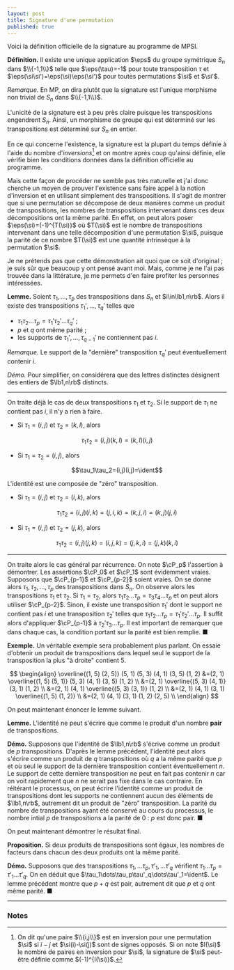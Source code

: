 ```yaml
---
layout: post
title: Signature d'une permutation
published: true
---
```


Voici la définition officielle de la signature au programme de MPSI.

**Définition.** Il existe une unique application $\eps$ du groupe symétrique $S_n$ dans $\\{-1,1\\}$ telle que $\eps(\tau)=-1$ pour toute transposition $\tau$ et $\eps(\si\si')=\eps(\si)\eps(\si')$ pour toutes permutations $\si$ et $\si'$.

*Remarque.* En MP, on dira plutôt que la signature est l'unique morphisme non trivial de $S_n$ dans $\\{-1,1\\}$.

L'unicité de la signature est à peu près claire puisque les transpositions engendrent $S_n$. Ainsi, un morphisme de groupe qui est déterminé sur les transpositions est déterminé sur $S_n$ en entier.

En ce qui concerne l'existence, la signature est la plupart du temps définie à l'aide du nombre d'*inversions*[^1] et on montre après coup qu'ainsi définie, elle vérifie bien les conditions données dans la définition officielle au programme.

Mais cette façon de procéder ne semble pas très naturelle et j'ai donc cherche un moyen de prouver l'existence sans faire appel à la notion d'inversion et en utilisant simplement des transpositions. Il s'agit de montrer que si une permutation se décompose de deux manières comme un produit de transpositions, les nombres de transpositions intervenant dans ces deux décompositions ont la même parité. En effet, on peut alors poser $\eps(\si)=(-1)^{T(\si)}$ où $T(\si)$ est le nombre de transpositions intervenant dans une telle décomposition d'une permutation $\si$, puisque la parité de ce nombre $T(\si)$ est une quantité intrinsèque à la permutation $\si$.

Je ne prétends pas que cette démonstration ait quoi que ce soit d'original ; je suis sûr que beaucoup y ont pensé avant moi. Mais, comme je ne l'ai pas trouvée dans la littérature, je me permets d'en faire profiter les personnes intéressées.

**Lemme.** Soient $\tau_1,\dots,\tau_p$ des transpositions dans $S_n$ et $i\in\lb1,n\rb$. Alors il existe des transpositions $\tau_1',\dots,\tau_q'$ telles que
* $\tau_1\tau_2\dots\tau_p=\tau_1'\tau_2'\dots\tau_q'$ ;
* $p$ et $q$ ont même parité ;
* les supports de $\tau_1',\dots,\tau_{q-1}'$ ne contiennent pas $i$.

*Remarque.* Le support de la "dernière" transposition $\tau_q'$ peut éventuellement contenir $i$.

*Démo.* Pour simplifier, on considérera que des lettres distinctes désignent des entiers de $\lb1,n\rb$ distincts.

---

On traite déjà le cas de deux transpositions $\tau_1$ et $\tau_2$. Si le support de $\tau_1$ ne contient pas $i$, il n'y a rien à faire.
* Si $\tau_1=(i,j)$ et $\tau_2=(k,l)$, alors

$$\tau_1\tau_2=(i,j)(k,l)=(k,l)(i,j)$$

* Si $\tau_1=\tau_2=(i,j)$, alors

$$\tau_1\tau_2=(i,j)(i,j)=\ident$$

L'identité est une composée de "zéro" transposition.

* Si $\tau_1=(i,j)$ et $\tau_2=(i,k)$, alors

$$\tau_1\tau_2=(i,j)(i,k)=(j,i,k)=(k,j,i)=(k,j)(j,i)$$

* Si $\tau_1=(i,j)$ et $\tau_2=(j,k)$, alors

$$\tau_1\tau_2=(i,j)(j,k)=(i,j,k)=(j,k,i)=(j,k)(k,i)$$

---

On traite alors le cas général par récurrence. On note $\cP_p$ l'assertion à démontrer. Les assertions $\cP_0$ et $\cP_1$ sont évidemment vraies. Supposons que $\cP_{p-1}$ et $\cP_{p-2}$ soient vraies. On se donne alors $\tau_1,\tau_2,\dots,\tau_p$ des transpositions dans $S_n$. On observe alors les transpositions $\tau_1$ et $\tau_2$. Si $\tau_1=\tau_2$, alors $\tau_1\tau_2\dots\tau_p=\tau_3\tau_4\dots\tau_p$ et on peut alors utiliser $\cP_{p-2}$. Sinon, il existe une transposition $\tau_1'$ dont le support ne contient pas $i$ et une transposition $\tau_2'$ telles que $\tau_1\tau_2\dots\tau_p=\tau_1'\tau_2'\dots\tau_p$. Il suffit alors d'appliquer $\cP_{p-1}$ à $\tau_2'\tau_3\dots\tau_p$. Il est important de remarquer que dans chaque cas, la condition portant sur la parité est bien remplie. &#9632;

**Exemple.** Un véritable exemple sera probablement plus parlant. On essaie d'obtenir un produit de transpositions dans lequel seul le support de la transposition la plus "à droite" contient 5.

$$
\begin{align}
\overline{(1, 5) (2, 5)} (5, 1) (5, 3) (4, 1) (3, 5) (1, 2)
&=(2, 1) \overline{(1, 5) (5, 1)} (5, 3) (4, 1) (3, 5) (1, 2) \\
&=(2, 1) \overline{(5, 3) (4, 1)} (3, 1) (1, 2) \\
&=(2, 1) (4, 1) \overline{(5, 3) (3, 1)} (1, 2) \\
&=(2, 1) (4, 1) (3, 1) \overline{(1, 5) (1, 2)} \\
&=(2, 1) (4, 1) (3, 1) (1, 2) (2, 5) \\
\end{align}
$$

On peut maintenant énoncer le lemme suivant.

**Lemme.** L'identité ne peut s'écrire que comme le produit d'un nombre **pair** de transpositions.

**Démo.** Supposons que l'identité de $\lb1,n\rb$ s'écrive comme un produit de $p$ transpositions. D'après le lemme précédent, l'identité peut alors s'écrire comme un produit de $q$ transpositions où $q$ a la même parité que $p$ et où seul le support de la dernière transposition contient éventuellement $n$. Le support de cette dernière transposition ne peut en fait pas contenir $n$ car on voit rapidement que $n$ ne serait pas fixe dans le cas contraire. En réitérant le processus, on peut écrire l'identité comme un produit de transpositions dont les supports ne contiennent aucun des éléments de $\lb1,n\rb$, autrement dit un produit de "zéro" transposition. La parité du nombre de transpositions ayant été conservé au cours du processus, le nombre intial $p$ de transpositions a la parité de $0$ : $p$ est donc pair. &#9632;

On peut maintenant démontrer le résultat final.

**Proposition.** Si deux produits de transpositions sont égaux, les nombres de facteurs dans chacun des deux produits ont la même parité.

**Démo.** Supposons que des transpositions $\tau_1,\dots\tau_p,\tau'_1,\dots\tau'_q$ vérifient $\tau_1\dots\tau_p=\tau'_1\dots\tau'_q$. On en déduit que $\tau_1\dots\tau_p\tau'_q\dots\tau'_1=\ident$. Le lemme précédent montre que $p+q$ est pair, autrement dit que $p$ et $q$ ont même parité. &#9632;

---

### Notes

[^1]: On dit qu'une paire $\\{i,j\\}$ est en inversion pour une permutation $\si$ si $i-j$ et $\si(i)-\si(j)$ sont de signes opposés. Si on note $I(\si)$ le nombre de paires en inversion pour $\si$, la signature de $\si$ peut-être définie comme $(-1)^{I(\si)}$.
